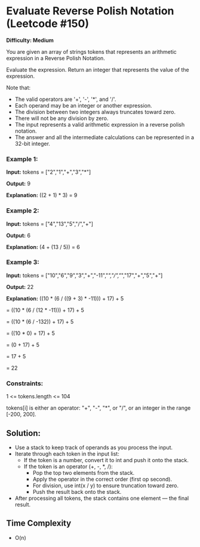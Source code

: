 # Evaluate Reverse Polish Notation (Leetcode #150)
**Difficulty: Medium**

You are given an array of strings tokens that represents an arithmetic expression in a Reverse Polish Notation.

Evaluate the expression. Return an integer that represents the value of the expression.

Note that:

- The valid operators are '+', '-', '*', and '/'.
- Each operand may be an integer or another expression.
- The division between two integers always truncates toward zero.
- There will not be any division by zero.
- The input represents a valid arithmetic expression in a reverse polish notation.
- The answer and all the intermediate calculations can be represented in a 32-bit integer.
 

### Example 1:

**Input:** tokens = ["2","1","+","3","*"]

**Output:** 9

**Explanation:** ((2 + 1) * 3) = 9
### Example 2:

**Input:** tokens = ["4","13","5","/","+"]

**Output:** 6

**Explanation:** (4 + (13 / 5)) = 6
### Example 3:

**Input:** tokens = ["10","6","9","3","+","-11","*","/","*","17","+","5","+"]

**Output:** 22

**Explanation:** ((10 * (6 / ((9 + 3) * -11))) + 17) + 5

= ((10 * (6 / (12 * -11))) + 17) + 5

= ((10 * (6 / -132)) + 17) + 5

= ((10 * 0) + 17) + 5

= (0 + 17) + 5

= 17 + 5

= 22
 

### Constraints:

1 <= tokens.length <= 104

tokens[i] is either an operator: "+", "-", "*", or "/", or an integer in the range [-200, 200].

## Solution:
- Use a stack to keep track of operands as you process the input.
- Iterate through each token in the input list:
  - If the token is a number, convert it to int and push it onto the stack.
  - If the token is an operator (+, -, *, /):
    - Pop the top two elements from the stack.
    - Apply the operator in the correct order (first op second).
    - For division, use int(x / y) to ensure truncation toward zero.
    - Push the result back onto the stack.
- After processing all tokens, the stack contains one element — the final result.
## Time Complexity
- O(n)
